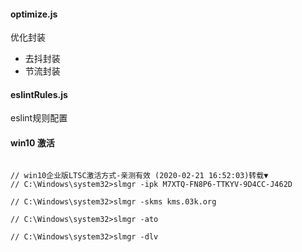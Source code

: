 #### optimize.js
优化封装
- 去抖封装
- 节流封装

#### eslintRules.js
eslint规则配置

#### win10 激活

```

// win10企业版LTSC激活方式-亲测有效 (2020-02-21 16:52:03)转载▼
// C:\Windows\system32>slmgr -ipk M7XTQ-FN8P6-TTKYV-9D4CC-J462D

// C:\Windows\system32>slmgr -skms kms.03k.org

// C:\Windows\system32>slmgr -ato

// C:\Windows\system32>slmgr -dlv

```